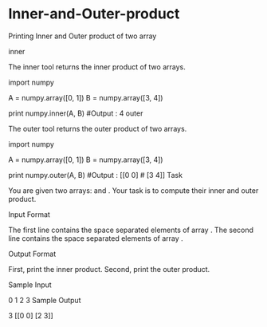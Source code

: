 # Inner-and-Outer-product
Printing Inner and Outer product of two array

inner

The inner tool returns the inner product of two arrays.

import numpy

A = numpy.array([0, 1])
B = numpy.array([3, 4])

print numpy.inner(A, B)     #Output : 4
outer

The outer tool returns the outer product of two arrays.

import numpy

A = numpy.array([0, 1])
B = numpy.array([3, 4])

print numpy.outer(A, B)     #Output : [[0 0]
                            #          [3 4]]
Task

You are given two arrays:  and .
Your task is to compute their inner and outer product.

Input Format

The first line contains the space separated elements of array .
The second line contains the space separated elements of array .

Output Format

First, print the inner product.
Second, print the outer product.

Sample Input

0 1
2 3
Sample Output

3
[[0 0]
 [2 3]]
